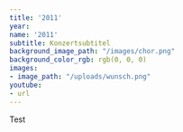 ```yaml
---
title: '2011'
year: 
name: '2011'
subtitle: Konzertsubtitel
background_image_path: "/images/chor.png"
background_color_rgb: rgb(0, 0, 0)
images:
- image_path: "/uploads/wunsch.png"
youtube:
- url
---
```


Test